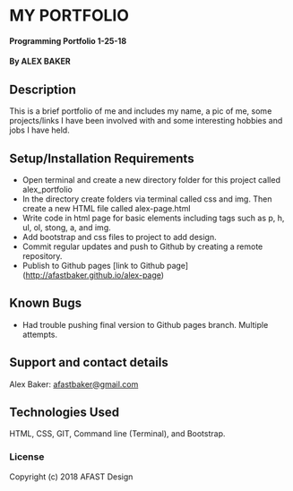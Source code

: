 # MY PORTFOLIO

#### Programming Portfolio 1-25-18

#### By ALEX BAKER

## Description

This is a brief portfolio of me and includes my name, a pic of me, some projects/links I have been involved with and some interesting hobbies and jobs I have held.

## Setup/Installation Requirements

* Open terminal and create a new directory folder for this project called alex_portfolio
* In the directory create folders via terminal called css and img. Then create a new HTML file called alex-page.html
* Write code in html page for basic elements including tags such as p, h, ul, ol, stong, a, and img. 
* Add bootstrap and css files to project to add design.
* Commit regular updates and push to Github by creating a remote repository.
* Publish to Github pages  [link to Github page] (http://afastbaker.github.io/alex-page)


## Known Bugs

* Had trouble pushing final version to Github pages branch. Multiple attempts.

## Support and contact details

Alex Baker: afastbaker@gmail.com

## Technologies Used

HTML, CSS, GIT, Command line (Terminal), and Bootstrap.
### License

Copyright (c) 2018 AFAST Design
